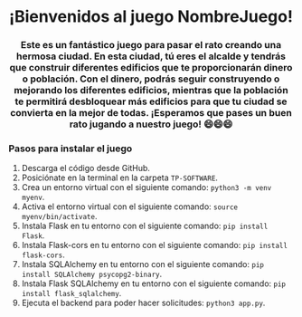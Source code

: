 <h1 align="center">¡Bienvenidos al juego NombreJuego!</h1>

<h3 align="center">Este es un fantástico juego para pasar el rato creando una hermosa ciudad. En esta ciudad, tú eres el alcalde y tendrás que construir diferentes edificios que te proporcionarán dinero o población. Con el dinero, podrás seguir construyendo o mejorando los diferentes edificios, mientras que la población te permitirá desbloquear más edificios para que tu ciudad se convierta en la mejor de todas. ¡Esperamos que pases un buen rato jugando a nuestro juego! 😄😄😄</h3>

### Pasos para instalar el juego

1. Descarga el código desde GitHub.
2. Posiciónate en la terminal en la carpeta `TP-SOFTWARE`.
3. Crea un entorno virtual con el siguiente comando: `python3 -m venv myenv`.
4. Activa el entorno virtual con el siguiente comando: `source myenv/bin/activate`.
5. Instala Flask en tu entorno con el siguiente comando: `pip install Flask`.
6. Instala Flask-cors en tu entorno con el siguiente comando: `pip install flask-cors`.
7. Instala SQLAlchemy en tu entorno con el siguiente comando: `pip install SQLAlchemy psycopg2-binary`.
8. Instala Flask SQLAlchemy en tu entorno con el siguiente comando: `pip install flask_sqlalchemy`.
9. Ejecuta el backend para poder hacer solicitudes: `python3 app.py`.
